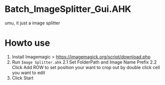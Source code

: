 # Batch_ImageSplitter_Gui.AHK
umu, it just a image splitter

# Howto use
1. Install Imagemagic > https://imagemagick.org/script/download.php
2. Run `Image Splitter.ahk`
    2.1 Set FolderPath and Image Name Prefix 
    2.2 Click Add ROW to set position your want to crop out by double click cell you want to edit
3. Click Start
    
